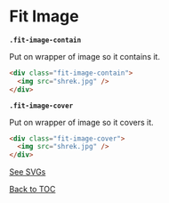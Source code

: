 # Fit Image

**`.fit-image-contain`**

Put on wrapper of image so it contains it.

```html
<div class="fit-image-contain">
  <img src="shrek.jpg" />
</div>
```

**`.fit-image-cover`**

Put on wrapper of image so it covers it.

```html
<div class="fit-image-cover">
  <img src="shrek.jpg" />
</div>
```

[See SVGs](svg.md)

[Back to TOC](../../../readme.md)
